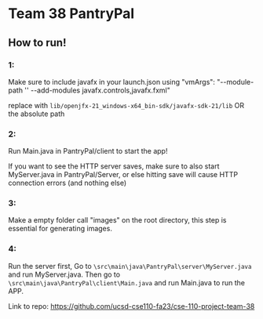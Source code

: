 # Team 38 PantryPal

## How to run!

### 1:

Make sure to include javafx in your launch.json using "vmArgs": "--module-path '' --add-modules javafx.controls,javafx.fxml"

replace <PATH> with `lib/openjfx-21_windows-x64_bin-sdk/javafx-sdk-21/lib` OR the absolute path

### 2: 

Run Main.java in PantryPal/client to start the app!

If you want to see the HTTP server saves, make sure to also start MyServer.java in PantryPal/Server, or else hitting save will cause HTTP connection errors (and nothing else)

### 3:

Make a empty folder call "images" on the root directory, this step is essential for generating images.

### 4:

Run the server first, Go to <PATH> `\src\main\java\PantryPal\server\MyServer.java` and run MyServer.java. Then go to <PATH> `\src\main\java\PantryPal\client\Main.java` and run Main.java to run the APP.

Link to repo: https://github.com/ucsd-cse110-fa23/cse-110-project-team-38
